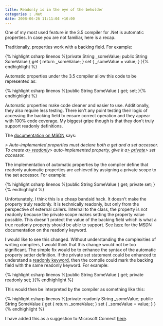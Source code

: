 ```yaml
---
title: Readonly is in the eye of the beholder
categories : .Net
date: 2008-06-26 11:11:04 +10:00
---
```


One of my most used feature in the 3.5 compiler for .Net is automatic properties. In case you are not familiar, here is a recap.

Traditionally, properties work with a backing field. For example:

{% highlight csharp linenos %}private String _someValue; public String SomeValue { get { return _someValue; } set { _someValue = value; } }{% endhighlight %}

Automatic properties under the 3.5 compiler allow this code to be represented as:

{% highlight csharp linenos %}public String SomeValue { get; set; }{% endhighlight %}

Automatic properties make code cleaner and easier to use. Additionally, they also require less testing. There isn't any point testing their logic of accessing the backing field to ensure correct operation and they appear with 100% code coverage. My biggest gripe though is that they don't truly support readonly definitions.

The [documentation on MSDN][0] says:

_> Auto-implemented properties must declare both a get and a set accessor. To create a_[_> readonly_][1]_>  auto-implemented property, give it a_[_> private_][2]_>  set accessor._

The implementation of automatic properties by the compiler define that readonly automatic properties are achieved by assigning a private scope to the set accessor. For example:

{% highlight csharp linenos %}public String SomeValue { get; private set; }{% endhighlight %}

Unfortunately, I think this is a cheap bandaid hack. It doesn't make the property truly readonly. It is technically readonly, but only from the perspective of external callers. Internal to the class, the property is not readonly because the private scope makes setting the property value possible. This doesn't protect the value of the backing field which is what a true readonly property should be able to support. See [here][3] for the MSDN documentation on the readonly keyword.

I would like to see this changed. Without understanding the complexities of writing compilers, I would think that this change would not be too significant. The simple fix would be to enhance the syntax of the automatic property setter definition. If the private set statement could be enhanced to understand a [readonly keyword][3], then the compile could mark the backing field with the same readonly keyword. For example:

{% highlight csharp linenos %}public String SomeValue { get; private readonly set; }{% endhighlight %}

This would then be interpreted by the compiler as something like this:

{% highlight csharp linenos %}private readonly String _someValue; public String SomeValue { get { return _someValue; } set { _someValue = value; } }{% endhighlight %}

I have added this as a suggestion to Microsoft Connect [here][4].

[0]: http://msdn.microsoft.com/en-us/library/bb384054.aspx
[1]: http://msdn.microsoft.com/en-us/library/acdd6hb7.aspx
[2]: http://msdn.microsoft.com/en-us/library/st6sy9xe.aspx
[3]: http://msdn.microsoft.com/en-us/library/acdd6hb7(VS.80).aspx
[4]: https://connect.microsoft.com/VisualStudio/feedback/ViewFeedback.aspx?FeedbackID=353059
